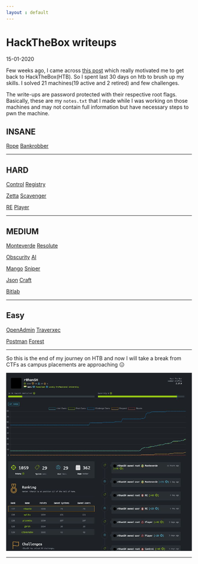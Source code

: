 ```yaml
---
layout : default
---
```


# HackTheBox writeups
15-01-2020

Few weeks ago, I came across [this post](https://techryptic.github.io/2018%2F08%2F02%2FHackTheBox-%28HTB%29-thoughts-as-Guru-Rank%2F) which really motivated me to get back to HackTheBox(HTB). So I spent last 30 days on htb to brush up my skills. I solved 21 machines(19 active and 2 retired) and few challenges.

The write-ups are password protected with their respective root flags. Basically, these are my ```notes.txt``` that I made while I was working on those machines and may not contain full information but have necessary steps to pwn the machine.

## INSANE

[Rope](https://github.com/r0hanSH/r0hanSH.github.io/raw/master/HTB/Rope.pdf)                   [Bankrobber](https://github.com/r0hanSH/r0hanSH.github.io/raw/master/HTB/Bankrobber.pdf)

---

## HARD

[Control](https://github.com/r0hanSH/r0hanSH.github.io/raw/master/HTB/Control.pdf)             [Registry](https://github.com/r0hanSH/r0hanSH.github.io/raw/master/HTB/Registry.pdf)

[Zetta](https://github.com/r0hanSH/r0hanSH.github.io/raw/master/HTB/Zetta.pdf)                 [Scavenger](https://github.com/r0hanSH/r0hanSH.github.io/raw/master/HTB/Scavenger.pdf)

[RE](https://github.com/r0hanSH/r0hanSH.github.io/raw/master/HTB/RE.pdf)                       [Player](https://github.com/r0hanSH/r0hanSH.github.io/raw/master/HTB/Player.pdf)

---

## MEDIUM

[Monteverde](https://github.com/r0hanSH/r0hanSH.github.io/raw/master/HTB/Monteverde.pdf)       [Resolute](https://github.com/r0hanSH/r0hanSH.github.io/raw/master/HTB/Resolute.pdf)

[Obscurity](https://github.com/r0hanSH/r0hanSH.github.io/raw/master/HTB/Obscurity.pdf)         [AI](https://github.com/r0hanSH/r0hanSH.github.io/raw/master/HTB/AI.pdf)

[Mango](https://github.com/r0hanSH/r0hanSH.github.io/raw/master/HTB/Mango.pdf)                 [Sniper](https://github.com/r0hanSH/r0hanSH.github.io/raw/master/HTB/Sniper.pdf)

[Json](https://github.com/r0hanSH/r0hanSH.github.io/raw/master/HTB/Json.pdf)                   [Craft](https://github.com/r0hanSH/r0hanSH.github.io/raw/master/HTB/Craft.pdf)

[Bitlab](https://github.com/r0hanSH/r0hanSH.github.io/raw/master/HTB/Bitlab.pdf)

---

## Easy

[OpenAdmin](https://github.com/r0hanSH/r0hanSH.github.io/raw/master/HTB/OpenAdmin.pdf)         [Traverxec](https://github.com/r0hanSH/r0hanSH.github.io/raw/master/HTB/Traverxec.pdf)

[Postman](https://github.com/r0hanSH/r0hanSH.github.io/raw/master/HTB/Postman.pdf)             [Forest](https://github.com/r0hanSH/r0hanSH.github.io/raw/master/HTB/Forest.pdf)

---

So this is the end of my journey on HTB and now I will take a break from CTFs as campus placements are approaching 😑

![EndOfHTBJourney](https://raw.githubusercontent.com/r0hanSH/r0hanSH.github.io/master/HTB/endofjourneyonHTB.JPG)

---

